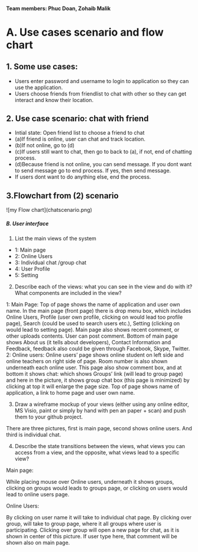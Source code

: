 <h4>Team members: Phuc Doan, Zohaib Malik </h4>

<h1>A. Use cases scenario and flow chart</h1>
<h2>1. Some use cases:</h2>
<ul>
  <li>Users enter password and username to login to application so they can use the application.</li>
  <li>Users choose friends from friendlist to chat with other so they can get interact and know their location.</li>
</ul>

<h2>2. Use case scenario: chat with friend </h2>
<ul>
<li>Intial state: Open friend list to choose a friend to chat </li>
<li>(a)If friend is online, user can chat and track location. </li>
<li>(b)If not online, go to (d) </li>
<li>(c)If users still want to chat, then go to back to (a), if not, end of chatting process. </li>
<li>(d)Because friend is not online, you can send message. If you dont want to send message go to end process. If yes, then send message.  </li>
<li>If users dont want to do anything else, end the process.</li>
</ul>

<h2>3.Flowchart from (2) scenario</h2>
![my Flow chart](chatscenario.png)



<h5>B. User interface</h5>

1.	List the main views of the system 

<ul>
 <li>1: Main page</li>
 <li>2: Online Users</li>
 <li>3: Individual chat /group chat </li>
 <li>4: User Profile</li>
 <li>5: Setting</li>
</ul>

2.	Describe each of the views: what you can see in the view and do with it? What components are included in the view?

1: Main Page:
  Top of page shows the name of application and user own name. 
  In the main page (front page) there is drop menu box, which includes Online Users, Profile (user own profile, clicking   on would lead too profile page), Search (could be used to search users etc.), Setting (clicking on would lead to        setting page).
  Main page also shows recent comment, or other uploads contents. User can post comment. 
  Bottom of main page shows About us (it tells about developers), Contact Information and Feedback, feedback also could   be given through Facebook, Skype, Twitter. 
2: Online users: 
  Online users’ page shows online student on left side and online teachers on right side of page. Room number is also     shown underneath each online user. 
  This page also show comment box, and at bottom it shows chat: which shows Groups’ link (will lead to group page) and    here in the picture, it shows group chat box (this page is minimized) by clicking at top it will enlarge the page       size. 
  Top of page shows name of application, a link to home page and user own name. 

 3.	Draw a wireframe mockup of your views (either using any online editor, MS Visio, paint or simply by hand with pen an   paper + scan) and push them to your github project.
  
There are three pictures, first is main page, second shows online users. And third is individual chat. 
 
4.	Describe the state transitions between the views, what views you can access from a view, and the opposite, what views lead to a specific view?

Main page:
  
  While placing mouse over Online users, underneath it shows groups, clicking on groups would leads to groups page, or clicking on users would lead to online users page. 
  
Online Users: 
  
  By clicking on user name it will take to individual chat page. 
  By clicking over group, will take to group page, where it all groups where user is participating. Clicking over group   will open a new page for chat, as it is shown in center of this picture.
  If user type here, that comment will be shown also on main page.





